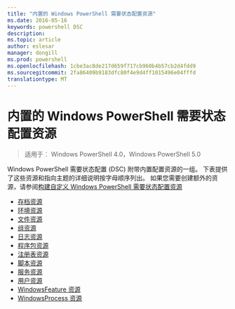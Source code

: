 ```yaml
---
title: "内置的 Windows PowerShell 需要状态配置资源"
ms.date: 2016-05-16
keywords: powershell DSC
description: 
ms.topic: article
author: eslesar
manager: dongill
ms.prod: powershell
ms.openlocfilehash: 1cbe3ac8de217d659f717cb960b4b57cb2d4fdd9
ms.sourcegitcommit: 2fa86409b9183dfc80f4e9d4ff1015496e04fffd
translationtype: MT
---
```

# 内置的 Windows PowerShell 需要状态配置资源

> 适用于︰ Windows PowerShell 4.0，Windows PowerShell 5.0

Windows PowerShell 需要状态配置 (DSC) 附带内置配置资源的一组。 下表提供了这些资源和指向主题的详细说明按字母顺序列出。 如果您需要创建额外的资源，请参阅[构建自定义 Windows PowerShell 需要状态配置资源](authoringResource.md)

* [存档资源](archiveResource.md)
* [环境资源](environmentResource.md)
* [文件资源](fileResource.md)
* [组资源](groupResource.md)
* [日志资源](logResource.md)
* [程序包资源](packageResource.md)
* [注册表资源](registryResource.md)
* [脚本资源](scriptResource.md)
* [服务资源](serviceResource.md)
* [用户资源](userResource.md)
* [WindowsFeature 资源](windowsfeatureResource.md)
* [WindowsProcess 资源](windowsProcessResource.md)

